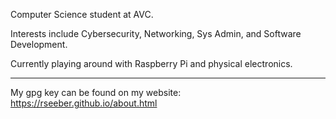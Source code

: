 Computer Science student at AVC. 

Interests include Cybersecurity, Networking, Sys Admin, and Software Development.

Currently playing around with Raspberry Pi and physical electronics.

<hr>

My gpg key can be found on my website: https://rseeber.github.io/about.html

<!--
**rseeber/rseeber** is a ✨ _special_ ✨ repository because its `README.md` (this file) appears on your GitHub profile.

Here are some ideas to get you started:

- 🔭 I’m currently working on ...
- 🌱 I’m currently learning ...
- 👯 I’m looking to collaborate on ...
- 🤔 I’m looking for help with ...
- 💬 Ask me about ...
- 📫 How to reach me: ...
- 😄 Pronouns: ...
- ⚡ Fun fact: ...
-->
